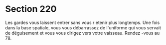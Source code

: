 # Section 220

Les gardes vous laissent entrer sans vous r etenir plus longtemps.
Une fois dans la base spatiale, vous vous débarrassez de
l'uniforme qui vous servait de déguisement et vous vous dirigez
vers votre vaisseau. Rendez -vous au 78.
